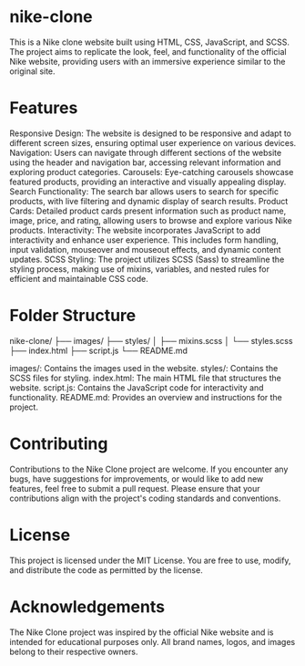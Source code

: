 # nike-clone
This is a Nike clone website built using HTML, CSS, JavaScript, and SCSS. The project aims to replicate the look, feel, and functionality of the official Nike website, providing users with an immersive experience similar to the original site.
# Features
Responsive Design: The website is designed to be responsive and adapt to different screen sizes, ensuring optimal user experience on various devices.
Navigation: Users can navigate through different sections of the website using the header and navigation bar, accessing relevant information and exploring product categories.
Carousels: Eye-catching carousels showcase featured products, providing an interactive and visually appealing display.
Search Functionality: The search bar allows users to search for specific products, with live filtering and dynamic display of search results.
Product Cards: Detailed product cards present information such as product name, image, price, and rating, allowing users to browse and explore various Nike products.
Interactivity: The website incorporates JavaScript to add interactivity and enhance user experience. This includes form handling, input validation, mouseover and mouseout effects, and dynamic content updates.
SCSS Styling: The project utilizes SCSS (Sass) to streamline the styling process, making use of mixins, variables, and nested rules for efficient and maintainable CSS code.
# Folder Structure
nike-clone/
├── images/
├── styles/
│   ├── mixins.scss
│   └── styles.scss
├── index.html
├── script.js
└── README.md

images/: Contains the images used in the website.
styles/: Contains the SCSS files for styling.
index.html: The main HTML file that structures the website.
script.js: Contains the JavaScript code for interactivity and functionality.
README.md: Provides an overview and instructions for the project.
 # Contributing
Contributions to the Nike Clone project are welcome. If you encounter any bugs, have suggestions for improvements, or would like to add new features, feel free to submit a pull request. Please ensure that your contributions align with the project's coding standards and conventions.

# License
This project is licensed under the MIT License. You are free to use, modify, and distribute the code as permitted by the license.

# Acknowledgements
The Nike Clone project was inspired by the official Nike website and is intended for educational purposes only. All brand names, logos, and images belong to their respective owners.
